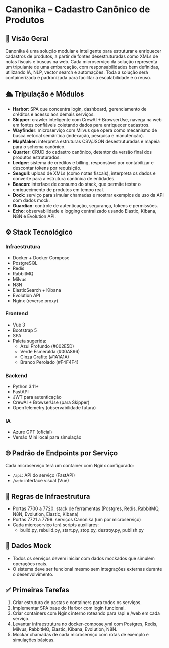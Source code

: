 # Canonika – Cadastro Canônico de Produtos

## 🌊 Visão Geral

Canonika é uma solução modular e inteligente para estruturar e enriquecer cadastros de produtos, a partir de fontes desestruturadas como XMLs de notas fiscais e buscas na web. Cada microserviço da solução representa um tripulante de uma embarcação, com responsabilidades bem definidas, utilizando IA, NLP, vector search e automações. Toda a solução será containerizada e padronizada para facilitar a escalabilidade e o reuso.

## 🛳 Tripulação e Módulos
- **Harbor**: SPA que concentra login, dashboard, gerenciamento de créditos e acesso aos demais serviços.
- **Skipper**: crawler inteligente com CrewAI + BrowserUse, navega na web em fontes confiáveis coletando dados para enriquecer cadastros.
- **Wayfinder**: microserviço com Milvus que opera como mecanismo de busca vetorial semântica (indexação, pesquisa e manutenção).
- **MapMaker**: interpreta estruturas CSV/JSON desestruturadas e mapeia para o schema canônico.
- **Quarter**: CRUD do cadastro canônico, detentor da versão final dos produtos estruturados.
- **Ledger**: sistema de créditos e billing, responsável por contabilizar e descontar tokens por requisição.
- **Seagull**: upload de XMLs (como notas fiscais), interpreta os dados e converte para a estrutura canônica de entidades.
- **Beacon**: interface de consumo do stack, que permite testar o enriquecimento de produtos em tempo real.
- **Dock**: serviço para simular chamadas e mostrar exemplos de uso da API com dados mock.
- **Guardian**: controle de autenticação, segurança, tokens e permissões.
- **Echo**: observabilidade e logging centralizado usando Elastic, Kibana, N8N e Evolution API.

## ⚙️ Stack Tecnológico

### Infraestrutura
- Docker + Docker Compose
- PostgreSQL
- Redis
- RabbitMQ
- Milvus
- N8N
- ElasticSearch + Kibana
- Evolution API
- Nginx (reverse proxy)

### Frontend
- Vue 3
- Bootstrap 5
- SPA
- Paleta sugerida:
  - Azul Profundo (#002E5D)
  - Verde Esmeralda (#00A896)
  - Cinza Grafite (#1A1A1A)
  - Branco Perolado (#F4F4F4)

### Backend
- Python 3.11+
- FastAPI
- JWT para autenticação
- CrewAI + BrowserUse (para Skipper)
- OpenTelemetry (observabilidade futura)

### IA
- Azure GPT (oficial)
- Versão Mini local para simulação

## 🌐 Padrão de Endpoints por Serviço

Cada microserviço terá um container com Nginx configurado:
- `/api`: API do serviço (FastAPI)
- `/web`: interface visual (Vue)

## 🔐 Regras de Infraestrutura
- Portas 7700 a 7720: stack de ferramentas (Postgres, Redis, RabbitMQ, N8N, Evolution, Elastic, Kibana)
- Portas 7721 a 7799: serviços Canonika (um por microserviço)
- Cada microserviço terá scripts auxiliares:
  - build.py, rebuild.py, start.py, stop.py, destroy.py, publish.py

## 🧪 Dados Mock
- Todos os serviços devem iniciar com dados mockados que simulem operações reais.
- O sistema deve ser funcional mesmo sem integrações externas durante o desenvolvimento.

## ✅ Primeiras Tarefas
1. Criar estrutura de pastas e containers para todos os serviços.
2. Implementar SPA base do Harbor com login funcional.
3. Criar containers com Nginx interno roteando para /api e /web em cada serviço.
4. Levantar infraestrutura no docker-compose.yml com Postgres, Redis, Milvus, RabbitMQ, Elastic, Kibana, Evolution, N8N.
5. Mockar chamadas de cada microserviço com rotas de exemplo e simulações básicas. 